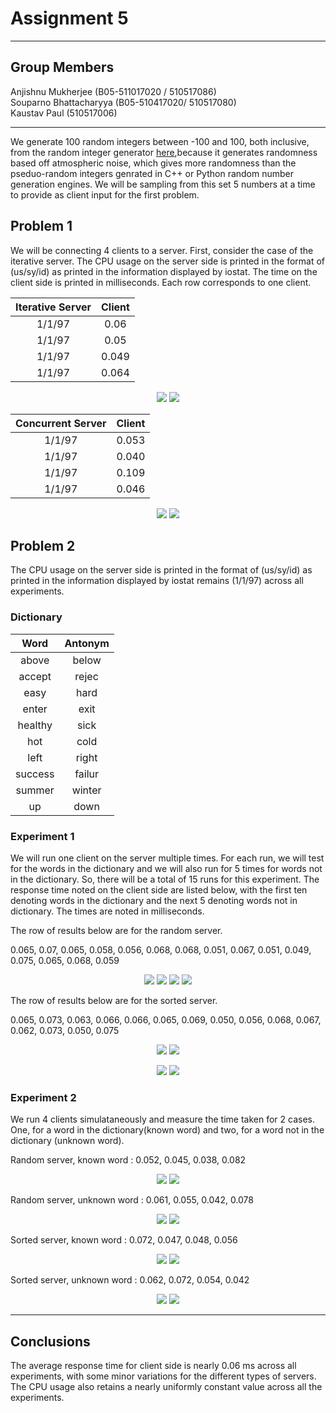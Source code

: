 # Assignment 5

---

## Group Members

Anjishnu Mukherjee (B05-511017020 / 510517086) <br>
Souparno Bhattacharyya (B05-510417020/ 510517080) <br>
Kaustav Paul (510517006) <br>

---

We generate 100 random integers between -100 and 100, both inclusive,
from the random integer generator [here](https://www.random.org),because it
generates randomness based off atmospheric noise, which gives more randomness
than the pseduo-random integers genrated in C++ or Python random number
generation engines. We will be sampling from this set 5 numbers at a time to
provide as client input for the first problem.

## Problem 1

  We will be connecting 4 clients to a server.
  First, consider the case of the iterative server.
  The CPU usage on the server side is printed in the format
  of (us/sy/id) as printed in the information displayed by iostat.
  The time on the client side is printed in milliseconds.
  Each row corresponds to one client.

  | Iterative Server | Client |
  | :------:         | :----: |
  | 1/1/97           | 0.06   |
  | 1/1/97           | 0.05   |
  | 1/1/97           | 0.049  |
  | 1/1/97           | 0.064  |

<p float="left" align="middle">
  <img src="images/1.png"  />
  <img src="images/2.png"  />
</p>

  | Concurrent Server | Client |
  | :----: | :----: |
  | 1/1/97 | 0.053   |
  | 1/1/97 | 0.040   |
  | 1/1/97 | 0.109  |
  | 1/1/97 | 0.046  |

<p float="left" align="middle">
  <img src="images/3.png"  />
  <img src="images/4.png"  />
</p>

## Problem 2

  The CPU usage on the server side is printed in the format
  of (us/sy/id) as printed in the information displayed by iostat
  remains (1/1/97) across all experiments.

### Dictionary

  | Word | Antonym|
  | :--: | :---:  |
  |above  | below |
  |accept | rejec |
  |easy   | hard  |
  |enter  | exit  |
  |healthy| sick  |
  |hot    | cold  |
  |left   | right |
  |success|failur |
  |summer |winter |
  |up     | down  |

### Experiment 1

  We will run one client on the server multiple times. For each run, we will
  test for the words in the dictionary and we will also run for 5 times for
  words not in the dictionary. So, there will be a total of 15 runs for this
  experiment. The response time noted on the client side are listed below, with
  the first ten denoting words in the dictionary and the next 5 denoting words
  not in dictionary. The times are noted in milliseconds.

  The row of results below are for the random server.

  0.065, 0.07, 0.065, 0.058, 0.056, 0.068, 0.068, 0.051, 0.067, 0.051, 0.049,
  0.075, 0.065, 0.068, 0.059

<p float="left" align="middle">
  <img src="images/13.png"  />
  <img src="images/14.png"  />
  <img src="images/15.png"  />
  <img src="images/16.png"  />
</p>

  The row of results below are for the sorted server.

  0.065, 0.073, 0.063, 0.066, 0.066, 0.065, 0.069, 0.050, 0.056, 0.068, 0.067,
  0.062, 0.073, 0.050, 0.075

<p float="left" align="middle">
  <img src="images/17.png"  />
  <img src="images/18.png"  />
</p>

<p float="left" align="middle">
  <img src="images/19.png"  />
  <img src="images/20.png"  />
</p>

### Experiment 2

  We run 4 clients simulataneously and measure the time taken for 2 cases. One,
  for a word in the dictionary(known word) and two, for a word not in the
  dictionary (unknown word).

  Random server, known word   : 0.052, 0.045, 0.038, 0.082 <br>

<p float="left" align="middle">
  <img src="images/5.png"  />
  <img src="images/6.png"  />
</p>

  Random server, unknown word : 0.061, 0.055, 0.042, 0.078 <br>

<p float="left" align="middle">
  <img src="images/7.png"  />
  <img src="images/8.png"  />
</p>

  Sorted server, known word   : 0.072, 0.047, 0.048, 0.056 <br>

<p float="left" align="middle">
  <img src="images/9.png"  />
  <img src="images/10.png"  />
</p>

  Sorted server, unknown word : 0.062, 0.072, 0.054, 0.042 <br>

<p float="left" align="middle">
  <img src="images/11.png"  />
  <img src="images/12.png"  />
</p>

---

## Conclusions

The average response time for client side is nearly 0.06 ms across all
experiments, with some minor variations for the different types of servers.
The CPU usage also retains a nearly uniformly constant value across
all the experiments.

